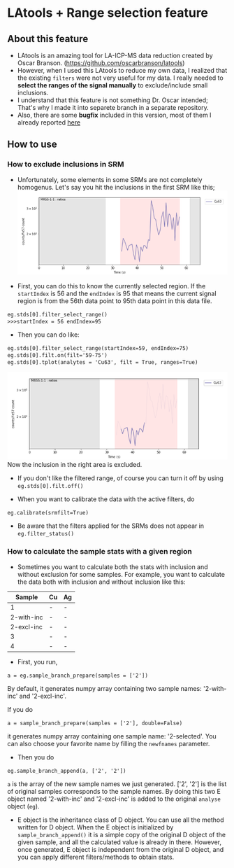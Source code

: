 # LAtools + Range selection feature

## About this feature
* LAtools is an amazing tool for LA-ICP-MS data reduction created by Oscar Branson.
(https://github.com/oscarbranson/latools)
* However, when I used this LAtools to reduce my own data, I realized that the existing `filters` were not very useful for my data. I really needed to **select the ranges of the signal manually** to exclude/include small inclusions.
* I understand that this feature is not something Dr. Oscar intended; That's why I made it into separete branch in a separate repository.
* Also, there are some **bugfix** included in this version, most of them I already reported [here](https://github.com/oscarbranson/latools/issues)


## How to use  
### How to exclude inclusions in SRM
* Unfortunately, some elements in some SRMs are not completely homogenus. Let's say you hit the inclusions in the first SRM like this;
![Sorry!](/fig/inclusion-sample-1.png)

* First, you can do this to know the currently selected region. If the `startIndex` is 56 and the `endIndex` is 95 that means the current signal region is from the 56th data point to 95th data point in this data file.
```
eg.stds[0].filter_select_range()
>>>startIndex = 56 endIndex=95

```

* Then you can do like:
```
eg.stds[0].filter_select_range(startIndex=59, endIndex=75)
eg.stds[0].filt.on(filt='59-75')
eg.stds[0].tplot(analytes = 'Cu63', filt = True, ranges=True)
```
![Sorry again!](/fig/inclusion-sample-2.png)
Now the inclusion in the right area is excluded.

* If you don't like the filtered range, of course you can turn it off by using `eg.stds[0].filt.off()`

* When you want to calibrate the data with the active filters, do
```
eg.calibrate(srmfilt=True)
```
* Be aware that the filters applied for the SRMs does not appear in `eg.filter_status()`


### How to calculate the sample stats with a given region
* Sometimes you want to calculate both the stats with inclusion and without exclusion for some samples. For example, you want to calculate the data both with inclusion and without inclusion like this:

| Sample   | Cu | Ag |
|----------|----|----|
|1         | -  | -  |
|2-with-inc| -  | -  |
|2-excl-inc| -  | -  |
|3         | -  | -  |
|4         | -  | -  |

* First, you run,
```
a = eg.sample_branch_prepare(samples = ['2'])
```
By default, it generates numpy array containing two sample names: '2-with-inc' and '2-excl-inc'.

If you do
```
a = sample_branch_prepare(samples = ['2'], double=False)
```
it generates numpy array containing one sample name: '2-selected'.
You can also choose your favorite name by filling the `newfnames` parameter.

* Then you do
```
eg.sample_branch_append(a, ['2', '2'])
```
`a` is the array of the new sample names we just generated.
['2', '2'] is the list of original samples corresponds to the sample names.
By doing this two E object named '2-with-inc' and '2-excl-inc' is added to the original `analyse` object (`eg`).

* E object is the inheritance class of D object. You can use all the method written for D object. When the E object is initialized by `sample_branch_append()` it is a simple copy of the original D object of the given sample, and all the calculated value is already in there. However, once generated, E object is independent from the original D object, and you can apply different filters/methods to obtain stats.

  







 

